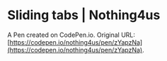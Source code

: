 # Sliding tabs | Nothing4us

A Pen created on CodePen.io. Original URL: [https://codepen.io/nothing4us/pen/zYapzNa](https://codepen.io/nothing4us/pen/zYapzNa).

